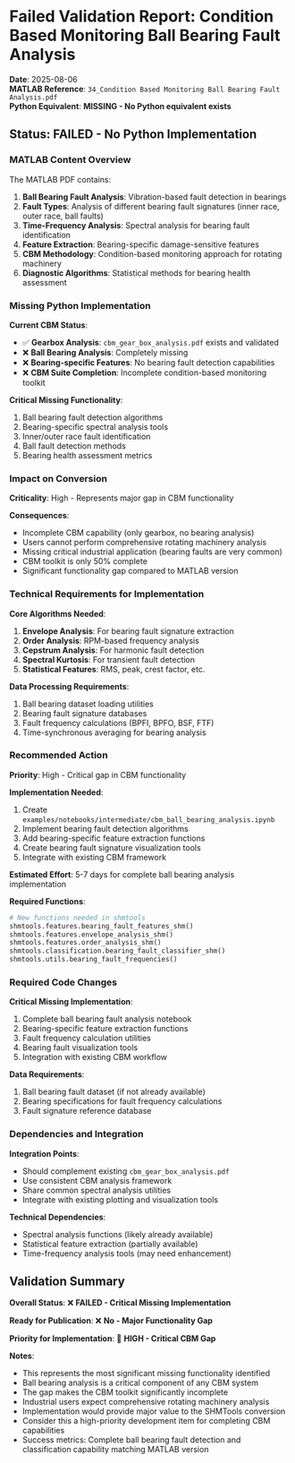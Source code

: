 # Failed Validation Report: Condition Based Monitoring Ball Bearing Fault Analysis

**Date**: 2025-08-06  
**MATLAB Reference**: `34_Condition Based Monitoring Ball Bearing Fault Analysis.pdf`  
**Python Equivalent**: **MISSING - No Python equivalent exists**

## Status: FAILED - No Python Implementation

### MATLAB Content Overview

The MATLAB PDF contains:
1. **Ball Bearing Fault Analysis**: Vibration-based fault detection in bearings
2. **Fault Types**: Analysis of different bearing fault signatures (inner race, outer race, ball faults)
3. **Time-Frequency Analysis**: Spectral analysis for bearing fault identification
4. **Feature Extraction**: Bearing-specific damage-sensitive features
5. **CBM Methodology**: Condition-based monitoring approach for rotating machinery
6. **Diagnostic Algorithms**: Statistical methods for bearing health assessment

### Missing Python Implementation

**Current CBM Status**:
- ✅ **Gearbox Analysis**: `cbm_gear_box_analysis.pdf` exists and validated
- ❌ **Ball Bearing Analysis**: Completely missing
- ❌ **Bearing-specific Features**: No bearing fault detection capabilities
- ❌ **CBM Suite Completion**: Incomplete condition-based monitoring toolkit

**Critical Missing Functionality**:
1. Ball bearing fault detection algorithms
2. Bearing-specific spectral analysis tools
3. Inner/outer race fault identification
4. Ball fault detection methods
5. Bearing health assessment metrics

### Impact on Conversion

**Criticality**: High - Represents major gap in CBM functionality

**Consequences**:
- Incomplete CBM capability (only gearbox, no bearing analysis)
- Users cannot perform comprehensive rotating machinery analysis
- Missing critical industrial application (bearing faults are very common)
- CBM toolkit is only 50% complete
- Significant functionality gap compared to MATLAB version

### Technical Requirements for Implementation

**Core Algorithms Needed**:
1. **Envelope Analysis**: For bearing fault signature extraction
2. **Order Analysis**: RPM-based frequency analysis
3. **Cepstrum Analysis**: For harmonic fault detection
4. **Spectral Kurtosis**: For transient fault detection
5. **Statistical Features**: RMS, peak, crest factor, etc.

**Data Processing Requirements**:
1. Ball bearing dataset loading utilities
2. Bearing fault signature databases
3. Fault frequency calculations (BPFI, BPFO, BSF, FTF)
4. Time-synchronous averaging for bearing analysis

### Recommended Action

**Priority**: High - Critical gap in CBM functionality

**Implementation Needed**:
1. Create `examples/notebooks/intermediate/cbm_ball_bearing_analysis.ipynb`
2. Implement bearing fault detection algorithms
3. Add bearing-specific feature extraction functions
4. Create bearing fault signature visualization tools
5. Integrate with existing CBM framework

**Estimated Effort**: 5-7 days for complete ball bearing analysis implementation

**Required Functions**:
```python
# New functions needed in shmtools
shmtools.features.bearing_fault_features_shm()
shmtools.features.envelope_analysis_shm()
shmtools.features.order_analysis_shm()  
shmtools.classification.bearing_fault_classifier_shm()
shmtools.utils.bearing_fault_frequencies()
```

### Required Code Changes

**Critical Missing Implementation**:
1. Complete ball bearing fault analysis notebook
2. Bearing-specific feature extraction functions
3. Fault frequency calculation utilities
4. Bearing fault visualization tools
5. Integration with existing CBM workflow

**Data Requirements**:
1. Ball bearing fault dataset (if not already available)
2. Bearing specifications for fault frequency calculations
3. Fault signature reference database

### Dependencies and Integration

**Integration Points**:
- Should complement existing `cbm_gear_box_analysis.pdf`
- Use consistent CBM analysis framework
- Share common spectral analysis utilities
- Integrate with existing plotting and visualization tools

**Technical Dependencies**:
- Spectral analysis functions (likely already available)
- Statistical feature extraction (partially available)
- Time-frequency analysis tools (may need enhancement)

## Validation Summary

**Overall Status**: ❌ **FAILED - Critical Missing Implementation**

**Ready for Publication**: ❌ **No - Major Functionality Gap**

**Priority for Implementation**: 🔴 **HIGH - Critical CBM Gap**

**Notes**: 
- This represents the most significant missing functionality identified
- Ball bearing analysis is a critical component of any CBM system
- The gap makes the CBM toolkit significantly incomplete
- Industrial users expect comprehensive rotating machinery analysis
- Implementation would provide major value to the SHMTools conversion
- Consider this a high-priority development item for completing CBM capabilities
- Success metrics: Complete ball bearing fault detection and classification capability matching MATLAB version